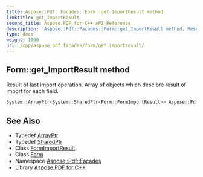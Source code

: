 ```yaml
---
title: Aspose::Pdf::Facades::Form::get_ImportResult method
linktitle: get_ImportResult
second_title: Aspose.PDF for C++ API Reference
description: 'Aspose::Pdf::Facades::Form::get_ImportResult method. Result of last import operation. Array of objects which descibre result of import for each field in C++.'
type: docs
weight: 1900
url: /cpp/aspose.pdf.facades/form/get_importresult/
---
```

## Form::get_ImportResult method


Result of last import operation. Array of objects which descibre result of import for each field.

```cpp
System::ArrayPtr<System::SharedPtr<Form::FormImportResult>> Aspose::Pdf::Facades::Form::get_ImportResult()
```

## See Also

* Typedef [ArrayPtr](../../../system/arrayptr/)
* Typedef [SharedPtr](../../../system/sharedptr/)
* Class [FormImportResult](../formimportresult/)
* Class [Form](../)
* Namespace [Aspose::Pdf::Facades](../../)
* Library [Aspose.PDF for C++](../../../)
